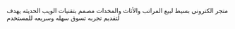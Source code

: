 متجر الكترونى بسيط لبيع المراتب والأثاث والمخدات مصمم بتقنيات الويب الحديثه 
يهدف لتقديم تجربه تسوق سهله وسريعه للمستخدم 
